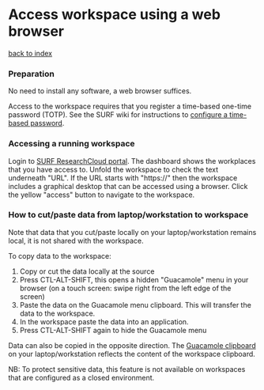 # Access workspace using a web browser
[back to index](../primer-for-users.md)

### Preparation
No need to install any software, a web browser suffices.

Access to the workspace requires that you register a time-based 
one-time password (TOTP). See the SURF wiki for instructions 
to [configure a time-based password](https://servicedesk.surfsara.nl/wiki/display/WIKI/Log+in+to+your+workspace).


### Accessing a running workspace
Login to [SURF ResearchCloud portal](https://portal.live.surfresearchcloud.nl).
The dashboard shows the workplaces that you have access to.
Unfold the workspace to check the text underneath "URL".
If the URL starts with "https://" then the workspace includes 
a graphical desktop that can be accessed using a browser.
Click the yellow "access" button to navigate to the workspace.

### How to cut/paste data from laptop/workstation to workspace
Note that data that you cut/paste locally on your laptop/workstation 
remains local, it is not shared with the workspace.

To copy data to the workspace:
1. Copy or cut the data locally at the source
2. Press CTL-ALT-SHIFT, this opens a hidden "Guacamole" menu in your browser
   (on a touch screen: swipe right from the left edge of the screen)
3. Paste the data on the Guacamole menu clipboard.
   This will transfer the data to the workspace.
4. In the workspace paste the data into an application.
5. Press CTL-ALT-SHIFT again to hide the Guacamole menu 

Data can also be copied in the opposite direction. 
The [Guacamole clipboard](https://guacamole.apache.org/doc/gug/using-guacamole.html#using-the-clipboard) 
on your laptop/workstation reflects the content of the workspace clipboard. 

NB: To protect sensitive data, this feature is not available on 
workspaces that are configured as a closed environment.


 



 

